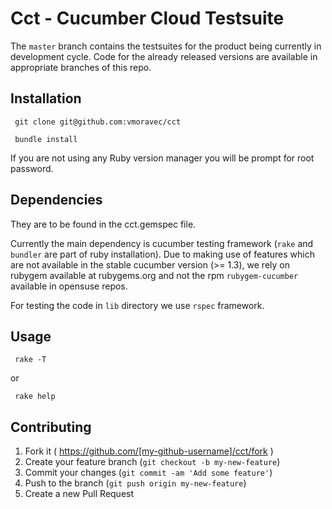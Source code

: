 # Cct - Cucumber Cloud Testsuite

  The `master` branch contains the testsuites for the product being currently in
  development cycle. Code for the already released versions are available in
  appropriate branches of this repo.

## Installation

     git clone git@github.com:vmoravec/cct

     bundle install

  If you are not using any Ruby version manager you will be prompt for root password.

## Dependencies

  They are to be found in the cct.gemspec file.

  Currently the main dependency is cucumber testing framework (`rake` and `bundler` are
  part of ruby installation). Due to making use of features which are not available
  in the stable cucumber version (>= 1.3), we rely on rubygem available at
  rubygems.org and not the rpm `rubygem-cucumber` available in opensuse repos.

  For testing the code in `lib` directory we use `rspec` framework.

## Usage

     rake -T

  or

     rake help

## Contributing

1. Fork it ( https://github.com/[my-github-username]/cct/fork )
2. Create your feature branch (`git checkout -b my-new-feature`)
3. Commit your changes (`git commit -am 'Add some feature'`)
4. Push to the branch (`git push origin my-new-feature`)
5. Create a new Pull Request
